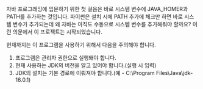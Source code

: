 자바 프로그래밍에 입문하기 위한 첫 걸음은 바로 시스템 변수에 JAVA_HOMER과 PATH를 추가하는 것입니다.
파이썬은 설치 시에 PATH 추가에 체크만 하면 바로 시스템 변수가 추가되는데 왜 자바는 아직도 수동으로 시스템 변수를 추가해줘야 할까요?
이런 의문에서 이 프로젝트는 시작되었습니다.

현재까지는 이 프로그램을 사용하기 위해서 다음을 주의해야 합니다.

1. 프로그램은 관리자 권한으로 실행돼야 합니다.
2. 현재 사용하는 JDK의 버전을 알고 있어야 합니다.(실행 시 입력)
3. JDK의 설치는 기본 경로에 이뤄져야 합니다.(예 - C:\Program Files\Java\jdk-16.0.1)
